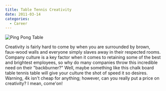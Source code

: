 ```yaml
---
title: Table Tennis Creativity
date: 2011-03-14
categories:
  - Career
---
```


<img src="http://c522735.r35.cf2.rackcdn.com/chalk-ping-pong-table.jpeg" alt="Ping Pong Table" />

Creativity is fairly hard to come by when you are surrounded by brown,
faux-wood walls and everyone simply slaves away in their respected rooms.
Company culture is a key factor when it comes to retaining some of the best and
brightest employees, so why do many companies throw this incredible need on
their "backburner?" Well, maybe something like this chalk board table tennis
table will give your culture the shot of speed it so desires. Warning, 4k isn't
cheap for anything; however, can you really put a price on creativity? I mean,
come'on!
